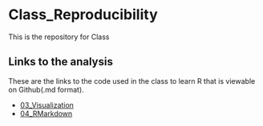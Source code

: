 # Class_Reproducibility
This is the repository for Class

## Links to the analysis

These are the links to the code used in the class to learn R that is viewable on Github(.md format). 

- [03_Visualization](03_Visualization_2.md)
- [04_RMarkdown](04_RMarkdown.md)